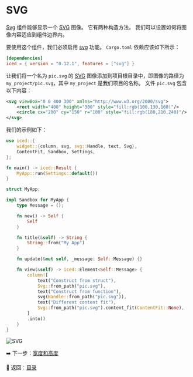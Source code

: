 # SVG

[Svg](https://docs.rs/iced/0.12.1/iced/widget/svg/struct.Svg.html) 组件能够显示一个 [SVG](https://en.wikipedia.org/wiki/SVG) 图像。
它有两种构造方法。
我们可以设置如何将图像内容适应到组件边界内。

要使用这个组件，我们必须启用 [svg](https://docs.rs/crate/iced/0.12.1/features#svg) 功能。
`Cargo.toml` 依赖应该如下所示：

```toml
[dependencies]
iced = { version = "0.12.1", features = ["svg"] }
```

让我们将一个名为 `pic.svg` 的 [SVG](https://en.wikipedia.org/wiki/SVG) 图像添加到项目根目录中，即图像的路径为 `my_project/pic.svg`，其中 `my_project` 是我们项目的名称。
文件 `pic.svg` 包含以下内容：

```svg
<svg viewBox="0 0 400 300" xmlns="http://www.w3.org/2000/svg"> 
    <rect width="400" height="300" style="fill:rgb(100,130,160)"/>
    <circle cx="200" cy="150" r="100" style="fill:rgb(180,210,240)"/>
</svg>
```

我们的示例如下：

```rust
use iced::{
    widget::{column, svg, svg::Handle, text, Svg},
    ContentFit, Sandbox, Settings,
};

fn main() -> iced::Result {
    MyApp::run(Settings::default())
}

struct MyApp;

impl Sandbox for MyApp {
    type Message = ();

    fn new() -> Self {
        Self
    }

    fn title(&self) -> String {
        String::from("My App")
    }

    fn update(&mut self, _message: Self::Message) {}

    fn view(&self) -> iced::Element<Self::Message> {
        column![
            text("Construct from struct"),
            Svg::from_path("pic.svg"),
            text("Construct from function"),
            svg(Handle::from_path("pic.svg")),
            text("Different content fit"),
            Svg::from_path("pic.svg").content_fit(ContentFit::None),
        ]
        .into()
    }
}
```

![SVG](./pic/svg.png)

:arrow_right: 下一步：[宽度和高度](./width_and_height.md)

:blue_book: 返回：[目录](./../README.md)
